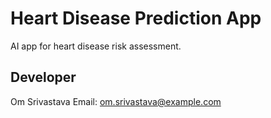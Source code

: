 # Heart Disease Prediction App

AI app for heart disease risk assessment.

## Developer
Om Srivastava
Email: om.srivastava@example.com